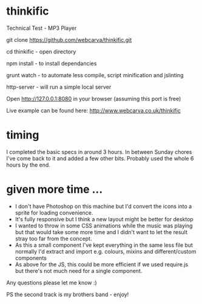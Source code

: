 # thinkific

Technical Test - MP3 Player

git clone https://github.com/webcarva/thinkific.git

cd thinkific - open directory

npm install - to install dependancies

grunt watch - to automate less compile, script minification and jslinting

http-server - will run a simple local server

Open http://127.0.0.1:8080 in your browser (assuming this port is free)

Live example can be found here: http://www.webcarva.co.uk/thinkific

# timing

I completed the basic specs in around 3 hours. In between Sunday chores I've come back to it and added a few other bits. Probably used the whole 6 hours by the end.

# given more time ...

* I don't have Photoshop on this machine but I'd convert the icons into a sprite for loading convenience.
* It's fully responsive but I think a new layout might be better for desktop
* I wanted to throw in some CSS animations while the music was playing but that would take some more time and I didn't want to let the result stray too far from the concept.
* As this a small component I've kept everything in the same less file but normally I'd extract and import e.g. colours, mixins and different/custom components
* As above for the JS, this could be more efficient if we used require.js but there's not much need for a single component.

Any questions please let me know :)

PS the second track is my brothers band - enjoy!